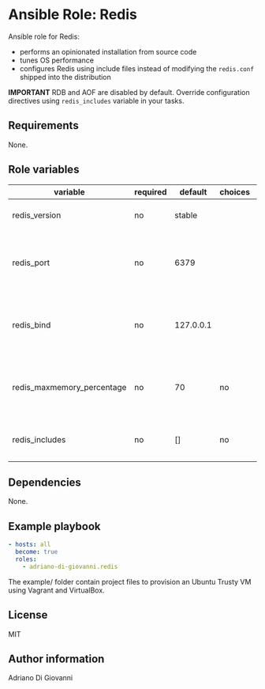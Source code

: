 # Ansible Role: Redis

Ansible role for Redis:

* performs an opinionated installation from source code
* tunes OS performance
* configures Redis using include files instead of modifying the `redis.conf`
shipped into the distribution

**IMPORTANT** RDB and AOF are disabled by default. Override configuration
directives using `redis_includes` variable in your tasks.

## Requirements

None.

## Role variables

<table>
  <thead>
    <tr>
      <th>variable</th>
      <th>required</th>
      <th>default</th>
      <th>choices</th>
      <th>comment</th>
    </tr>
  </thead>
  <tbody>
    <tr>
      <td>redis_version</td>
      <td>no</td>
      <td>stable</td>
      <td>&nbsp;</td>
      <td>Version of Redis to install</td>
    </tr>
    <tr>
      <td>redis_port</td>
      <td>no</td>
      <td>6379</td>
      <td>&nbsp;</td>
      <td>Redis will accept connections on the specified port</td>
    </tr>
    <tr>
      <td>redis_bind</td>
      <td>no</td>
      <td>127.0.0.1</td>
      <td>&nbsp;</td>
      <td>Redis will listen for connections from selected interfaces.</td>
    </tr>
    <tr>
      <td>redis_maxmemory_percentage</td>
      <td>no</td>
      <td>70</td>
      <td>no</td>
      <td>Redis will use at most this percentage of system memory</td>
    </tr>
    <tr>
      <td>redis_includes</td>
      <td>no</td>
      <td>[]</td>
      <td>no</td>
      <td>Include one or more config files here</td>
    </tr>
  </tbody>
</table>

## Dependencies

None.

## Example playbook

```YAML
- hosts: all
  become: true
  roles:
    - adriano-di-giovanni.redis
```

The example/ folder contain project files to provision an Ubuntu Trusty VM using Vagrant and VirtualBox.

## License

MIT

## Author information

Adriano Di Giovanni
